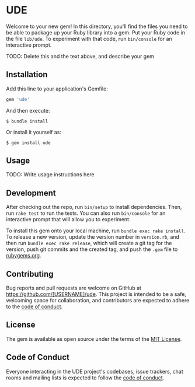 # UDE

Welcome to your new gem! In this directory, you'll find the files you need to be able to package up your Ruby library into a gem. Put your Ruby code in the file `lib/ude`. To experiment with that code, run `bin/console` for an interactive prompt.

TODO: Delete this and the text above, and describe your gem

## Installation

Add this line to your application's Gemfile:

```ruby
gem 'ude'
```

And then execute:

    $ bundle install

Or install it yourself as:

    $ gem install ude

## Usage

TODO: Write usage instructions here

## Development

After checking out the repo, run `bin/setup` to install dependencies. Then, run `rake test` to run the tests. You can also run `bin/console` for an interactive prompt that will allow you to experiment.

To install this gem onto your local machine, run `bundle exec rake install`. To release a new version, update the version number in `version.rb`, and then run `bundle exec rake release`, which will create a git tag for the version, push git commits and the created tag, and push the `.gem` file to [rubygems.org](https://rubygems.org).

## Contributing

Bug reports and pull requests are welcome on GitHub at https://github.com/[USERNAME]/ude. This project is intended to be a safe, welcoming space for collaboration, and contributors are expected to adhere to the [code of conduct](https://github.com/[USERNAME]/ude/blob/master/CODE_OF_CONDUCT.md).

## License

The gem is available as open source under the terms of the [MIT License](https://opensource.org/licenses/MIT).

## Code of Conduct

Everyone interacting in the UDE project's codebases, issue trackers, chat rooms and mailing lists is expected to follow the [code of conduct](https://github.com/[USERNAME]/ude/blob/master/CODE_OF_CONDUCT.md).
